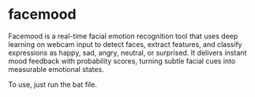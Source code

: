 # facemood
Facemood is a real-time facial emotion recognition tool that uses deep learning on webcam input to detect faces, extract features, and classify expressions as happy, sad, angry, neutral, or surprised. It delivers instant mood feedback with probability scores, turning subtle facial cues into measurable emotional states.

To use, just run the bat file.
